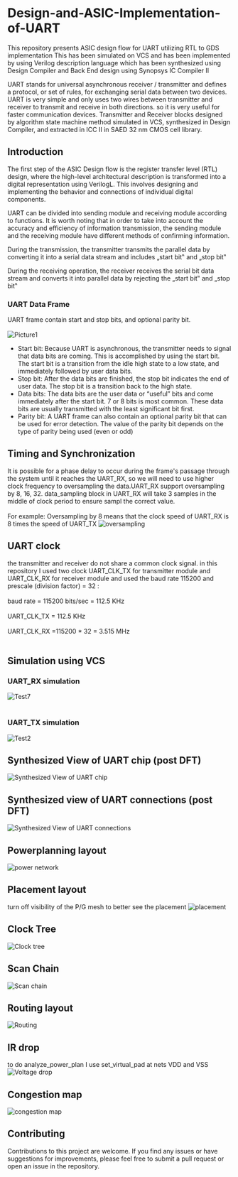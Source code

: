 # Design-and-ASIC-Implementation-of-UART
This repository presents ASIC design flow for UART utilizing RTL to GDS implementation This has been simulated on VCS and has been implemented by using Verilog description language which has been synthesized using Design Compiler and Back End design using Synopsys IC Compiler II

UART stands for universal asynchronous receiver / transmitter and defines a protocol, or set of rules, for exchanging serial data between two devices. UART is very simple and only uses two wires between transmitter and receiver to transmit and receive in both directions. so it is very useful for faster communication devices. Transmitter and Receiver blocks designed by algorithm state machine method simulated in VCS, synthesized in Design Compiler, and extracted in ICC II in SAED 32 nm CMOS cell library.

## Introduction
The first step of the ASIC Design flow is the register transfer level (RTL) design, where the high-level architectural description is transformed into a digital representation using VerilogL. This involves designing and implementing the behavior and connections of individual digital components.

UART can be divided into sending module and receiving module according to functions. It is worth noting that in order to take into account the accuracy and efficiency of information transmission, the sending module and the receiving module have different methods of confirming information.

During the transmission, the transmitter transmits the parallel data by converting it into a serial data stream and includes „start bit‟ and „stop bit‟   

During the receiving operation, the receiver receives the serial bit data stream and converts it into parallel data by rejecting the „start bit‟ and „stop bit‟ 

###  UART Data Frame
UART frame contain start and stop bits, and optional parity bit.
<br> <br>
![Picture1](https://github.com/basemhesham/Design-and-ASIC-Implementation-of-UART/assets/136960296/1b63e52d-1c66-4f15-8897-520179add408)

- Start bit: Because UART is asynchronous, the transmitter needs to signal that data bits are coming. This is accomplished by using the start bit. The start bit is a transition from the idle high state to a low state, and immediately followed by user data bits.
- Stop bit: After the data bits are finished, the stop bit indicates the end of user data. The stop bit is a transition back to the high state.
- Data bits: The data bits are the user data or “useful” bits and come immediately after the start bit. 7 or 8 bits is most common. These data bits are usually transmitted with the least significant bit first.
- Parity bit: A UART frame can also contain an optional parity bit that can be used for error detection. The value of the parity bit depends on the type of parity being used (even or odd)

## Timing and Synchronization  
It is possible for a phase delay to occur during the frame's passage through the system until it reaches the UART_RX, so we will need to use higher clock frequency to oversampling the data.UART_RX support oversampling by 8, 16, 32. data_sampling block in UART_RX will take 3 samples in the middle of clock period to ensure sampl the correct value.
<br> <br>
For example: Oversampling by 8 means that the clock speed of UART_RX is 8 times the speed of UART_TX
![oversampling](https://github.com/basemhesham/Design-and-ASIC-Implementation-of-UART/assets/136960296/e499402c-bcff-40ee-8666-e7fefb5ab2ea)

## UART clock
the transmitter and receiver do not share a common clock signal. in this repository I used two clock UART_CLK_TX for transmitter module and UART_CLK_RX for receiver module and used the baud rate 115200 and prescale (division factor) = 32  :
<br> <br>
baud rate = 115200 bits/sec = 112.5 KHz
<br> <br>
UART_CLK_TX = 112.5 KHz
<br> <br>
UART_CLK_RX =115200 * 32 = 3.515 MHz
<br> <br>

##  Simulation using VCS
### UART_RX simulation
![Test7](https://github.com/basemhesham/Design-and-ASIC-Implementation-of-UART/assets/136960296/58055bd7-a6f3-4ce0-8e29-c399697ca906) 
<br> <br>
### UART_TX simulation
![Test2](https://github.com/basemhesham/Design-and-ASIC-Implementation-of-UART/assets/136960296/807dc089-16ea-4de2-90c2-414951b9ce5a)

## Synthesized View of UART chip (post DFT) 
![Synthesized View of UART chip](https://github.com/basemhesham/Design-and-ASIC-Implementation-of-UART/assets/136960296/67561cf1-9c6b-4ec3-921d-660c68a194a0)

## Synthesized view of UART connections (post DFT) 
![Synthesized View of UART connections](https://github.com/basemhesham/Design-and-ASIC-Implementation-of-UART/assets/136960296/97f61794-663f-4914-b1d0-1a316f23f953)

## Powerplanning layout
![power network](https://github.com/basemhesham/Design-and-ASIC-Implementation-of-UART/assets/136960296/9e0838d5-ebe0-4ddd-88fc-d4bb8dd8ff21)

## Placement layout
turn off visibility of the P/G mesh to better see the placement
![placement](https://github.com/basemhesham/Design-and-ASIC-Implementation-of-UART/assets/136960296/28c4d26a-a31c-43b6-a293-b246a22d4544)

## Clock Tree
![Clock tree](https://github.com/basemhesham/Design-and-ASIC-Implementation-of-UART/assets/136960296/dec10d49-432f-4898-8d33-c9bbafd011e7)

## Scan Chain 
![Scan chain](https://github.com/basemhesham/Design-and-ASIC-Implementation-of-UART/assets/136960296/66d34d08-5bbe-464b-bc1d-3e1b4680cc71)

## Routing layout
![Routing](https://github.com/basemhesham/Design-and-ASIC-Implementation-of-UART/assets/136960296/6dfff8a5-b3ac-4c8e-8bc3-9ffb82900cef)

## IR drop 
to do analyze_power_plan I use set_virtual_pad at nets VDD and VSS
![Voltage drop](https://github.com/basemhesham/Design-and-ASIC-Implementation-of-UART/assets/136960296/1e6ed2c4-8a42-4103-9484-a6ee2ad4e558)

## Congestion map
![congestion map](https://github.com/basemhesham/Design-and-ASIC-Implementation-of-UART/assets/136960296/401dd473-3581-4afe-a3d6-7c93fcff14b2)


## Contributing
Contributions to this project are welcome. If you find any issues or have suggestions for improvements, please feel free to submit a pull request or open an issue in the repository.

